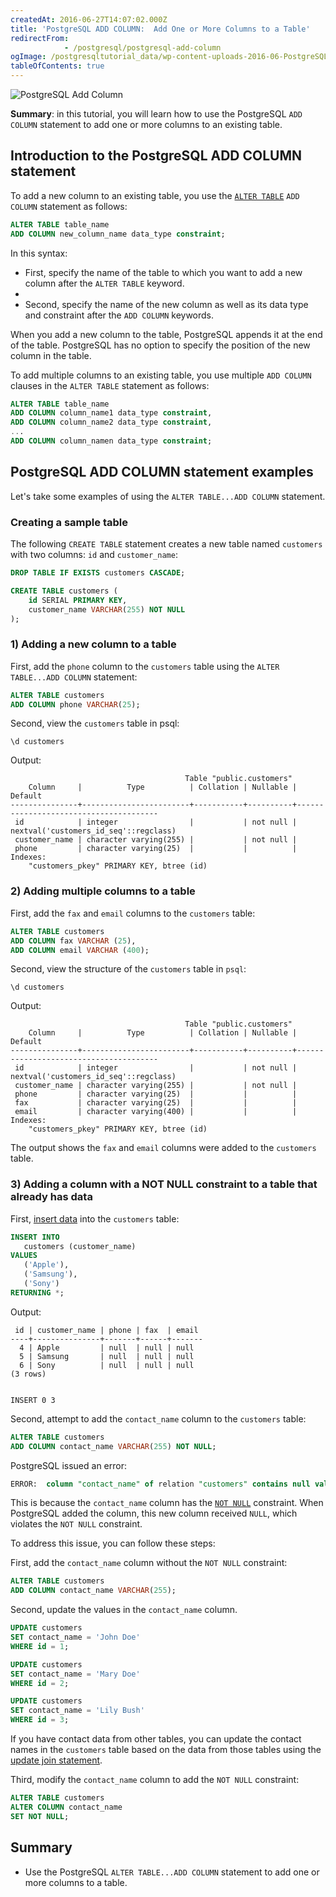 ```yaml
---
createdAt: 2016-06-27T14:07:02.000Z
title: 'PostgreSQL ADD COLUMN:  Add One or More Columns to a Table'
redirectFrom: 
            - /postgresql/postgresql-add-column
ogImage: /postgresqltutorial_data/wp-content-uploads-2016-06-PostgreSQL-Add-Column-300x128.png
tableOfContents: true
---
```



![PostgreSQL Add Column](/postgresqltutorial_data/wp-content-uploads-2016-06-PostgreSQL-Add-Column-300x128.png)

**Summary**: in this tutorial, you will learn how to use the PostgreSQL `ADD COLUMN` statement to add one or more columns to an existing table.

## Introduction to the PostgreSQL ADD COLUMN statement

To add a new column to an existing table, you use the [`ALTER TABLE`](/postgresql/postgresql-alter-table) `ADD COLUMN` statement as follows:

```sql
ALTER TABLE table_name
ADD COLUMN new_column_name data_type constraint;
```

In this syntax:

- First, specify the name of the table to which you want to add a new column after the `ALTER TABLE` keyword.
-
- Second, specify the name of the new column as well as its data type and constraint after the `ADD COLUMN` keywords.

When you add a new column to the table, PostgreSQL appends it at the end of the table. PostgreSQL has no option to specify the position of the new column in the table.

To add multiple columns to an existing table, you use multiple `ADD COLUMN` clauses in the `ALTER TABLE` statement as follows:

```sql
ALTER TABLE table_name
ADD COLUMN column_name1 data_type constraint,
ADD COLUMN column_name2 data_type constraint,
...
ADD COLUMN column_namen data_type constraint;
```

## PostgreSQL ADD COLUMN statement examples

Let's take some examples of using the `ALTER TABLE...ADD COLUMN` statement.

### Creating a sample table

The following `CREATE TABLE` statement creates a new table named `customers` with two columns: `id` and `customer_name`:

```sql
DROP TABLE IF EXISTS customers CASCADE;

CREATE TABLE customers (
    id SERIAL PRIMARY KEY,
    customer_name VARCHAR(255) NOT NULL
);
```

### 1) Adding a new column to a table

First, add the `phone` column to the `customers` table using the `ALTER TABLE...ADD COLUMN` statement:

```sql
ALTER TABLE customers
ADD COLUMN phone VARCHAR(25);
```

Second, view the `customers` table in psql:

```
\d customers
```

Output:

```
                                       Table "public.customers"
    Column     |          Type          | Collation | Nullable |                Default
---------------+------------------------+-----------+----------+---------------------------------------
 id            | integer                |           | not null | nextval('customers_id_seq'::regclass)
 customer_name | character varying(255) |           | not null |
 phone         | character varying(25)  |           |          |
Indexes:
    "customers_pkey" PRIMARY KEY, btree (id)
```

### 2) Adding multiple columns to a table

First, add the `fax` and `email` columns to the `customers` table:

```sql
ALTER TABLE customers
ADD COLUMN fax VARCHAR (25),
ADD COLUMN email VARCHAR (400);
```

Second, view the structure of the `customers` table in `psql`:

```
\d customers
```

Output:

```
                                       Table "public.customers"
    Column     |          Type          | Collation | Nullable |                Default
---------------+------------------------+-----------+----------+---------------------------------------
 id            | integer                |           | not null | nextval('customers_id_seq'::regclass)
 customer_name | character varying(255) |           | not null |
 phone         | character varying(25)  |           |          |
 fax           | character varying(25)  |           |          |
 email         | character varying(400) |           |          |
Indexes:
    "customers_pkey" PRIMARY KEY, btree (id)
```

The output shows the `fax` and `email` columns were added to the `customers` table.

### 3) Adding a column with a NOT NULL constraint to a table that already has data

First, [insert data](/postgresql/postgresql-insert) into the `customers` table:

```sql
INSERT INTO
   customers (customer_name)
VALUES
   ('Apple'),
   ('Samsung'),
   ('Sony')
RETURNING *;
```

Output:

```
 id | customer_name | phone | fax  | email
----+---------------+-------+------+-------
  4 | Apple         | null  | null | null
  5 | Samsung       | null  | null | null
  6 | Sony          | null  | null | null
(3 rows)


INSERT 0 3
```

Second, attempt to add the `contact_name` column to the `customers` table:

```sql
ALTER TABLE customers
ADD COLUMN contact_name VARCHAR(255) NOT NULL;
```

PostgreSQL issued an error:

```sql
ERROR:  column "contact_name" of relation "customers" contains null values
```

This is because the `contact_name` column has the [`NOT NULL`](/postgresql/postgresql-not-null-constraint) constraint. When PostgreSQL added the column, this new column received `NULL`, which violates the `NOT NULL` constraint.

To address this issue, you can follow these steps:

First, add the `contact_name` column without the `NOT NULL` constraint:

```sql
ALTER TABLE customers
ADD COLUMN contact_name VARCHAR(255);
```

Second, update the values in the `contact_name` column.

```sql
UPDATE customers
SET contact_name = 'John Doe'
WHERE id = 1;

UPDATE customers
SET contact_name = 'Mary Doe'
WHERE id = 2;

UPDATE customers
SET contact_name = 'Lily Bush'
WHERE id = 3;
```

If you have contact data from other tables, you can update the contact names in the `customers` table based on the data from those tables using the [update join statement](/postgresql/postgresql-update-join).

Third, modify the `contact_name` column to add the `NOT NULL` constraint:

```sql
ALTER TABLE customers
ALTER COLUMN contact_name
SET NOT NULL;
```

## Summary

- Use the PostgreSQL `ALTER TABLE...ADD COLUMN` statement to add one or more columns to a table.
